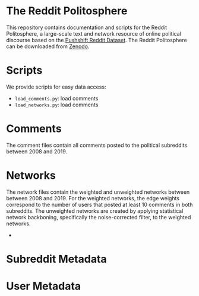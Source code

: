 # The Reddit Politosphere

This repository contains documentation and scripts for the Reddit Politosphere, a large-scale text and network resource of online political discourse
based on the [Pushshift Reddit Dataset](https://doi.org/10.5281/zenodo.3608135).
The Reddit Politosphere can be downloaded from [Zenodo](https://doi.org/10.5281/zenodo.5851729).

# Scripts
 We provide scripts for easy data access:
 
 - `load_comments.py`: load comments 
 - `load_networks.py`: load comments 


# Comments

The comment files contain all comments posted to the 
political subreddits between 2008 and 2019.


# Networks

The network files contain the weighted and unweighted 
networks between between 2008 and 2019. For the weighted networks, 
the edge weights correspond to the number of users that posted at least 10 comments
in both subreddits. The unweighted networks 
are created by applying statistical network backboning, 
specifically the noise-corrected filter, to the 
weighted networks.

- 

# Subreddit Metadata

# User Metadata

